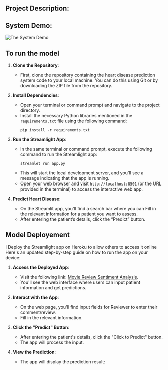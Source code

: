 ## **Project Description**:





## **System Demo:**

![The System Demo](https://github.com/Mutiu123/Medical-Insurence-Premium-prediction-System/blob/main/demos/demo1.png)



## **To run the model**
1. **Clone the Repository**:
   - First, clone the repository containing the heart disease prediction system code to your local machine. You can do this using Git or by downloading the ZIP file from the repository.

2. **Install Dependencies**:
   - Open your terminal or command prompt and navigate to the project directory.
   - Install the necessary Python libraries mentioned in the `requirements.txt` file using the following command:
     ```
     pip install -r requirements.txt
     ```

3. **Run the Streamlight App**:
   - In the same terminal or command prompt, execute the following command to run the Streamlight app:
     ```
     streamlet run app.py
     ```
   - This will start the local development server, and you'll see a message indicating that the app is running.
   - Open your web browser and visit `http://localhost:8501` (or the URL provided in the terminal) to access the interactive web app.

4. **Predict Heart Disease**:
   - On the Streamlit app, you'll find a search bar where you can Fill in the relevant information for a patient you want to assess.
   - After entering the patient’s details, click the “Predict” button.

## **Model Deployement**
I Deploy the Streamlight app on Heroku to allow others to access it online Here's an updated step-by-step guide on how to run the app on your device:

1. **Access the Deployed App**:
   - Visit the following link: [Movie Review Sentiment Analysis](https://mipsys-ba1cc9751f4a.herokuapp.com/).
   - You'll see the web interface where users can input patient information and get predictions.

2. **Interact with the App**:
   - On the web page, you'll find input fields for Reviewer to enter their comment/review.
   - Fill in the relevant information.

3. **Click the "Predict" Button**:
   - After entering the patient's details, click the "Click to Predict" button.
   - The app will process the input.

4. **View the Prediction**:
   - The app will display the prediction result:
